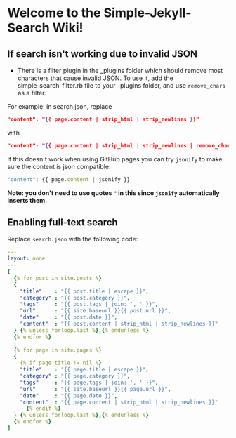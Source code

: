 # Welcome to the Simple-Jekyll-Search Wiki!

## If search isn't working due to invalid JSON

- There is a filter plugin in the _plugins folder which should remove most characters that cause invalid JSON.
  To use it, add the simple_search_filter.rb file to your _plugins folder, and use `remove_chars` as a filter.

For example: in search.json, replace

```json
"content": "{{ page.content | strip_html | strip_newlines }}"
```

with

```json
"content": "{{ page.content | strip_html | strip_newlines | remove_chars | escape }}"
```

If this doesn't work when using GitHub pages you can try `jsonify` to make sure the content is json compatible:

```js
"content": {{ page.content | jsonify }}
```

**Note: you don't need to use quotes `"` in this since `jsonify` automatically inserts them.**


## Enabling full-text search

Replace `search.json` with the following code:

```yaml
---
layout: none
---
[
  {% for post in site.posts %}
  {
    "title"    : "{{ post.title | escape }}",
    "category" : "{{ post.category }}",
    "tags"     : "{{ post.tags | join: ', ' }}",
    "url"      : "{{ site.baseurl }}{{ post.url }}",
    "date"     : "{{ post.date }}",
    "content"  : "{{ post.content | strip_html | strip_newlines }}"
  } {% unless forloop.last %},{% endunless %}
  {% endfor %}
  ,
  {% for page in site.pages %}
  {
    {% if page.title != nil %}
    "title"    : "{{ page.title | escape }}",
    "category" : "{{ page.category }}",
    "tags"     : "{{ page.tags | join: ', ' }}",
    "url"      : "{{ site.baseurl }}{{ page.url }}",
    "date"     : "{{ page.date }}",
    "content"  : "{{ page.content | strip_html | strip_newlines }}"
      {% endif %}
  } {% unless forloop.last %},{% endunless %}
  {% endfor %}
]
```
